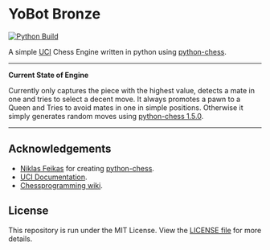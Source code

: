# YoBot Bronze

[![Python Build](https://github.com/TheYoBots/YoBot_Bronze/actions/workflows/python-build.yml/badge.svg)](https://github.com/TheYoBots/YoBot_Bronze/actions/workflows/python-build.yml)

A simple [UCI](http://wbec-ridderkerk.nl/html/UCIProtocol.html) Chess Engine written in python using [python-chess](https://github.com/niklasf/python-chess).

---
**Current State of Engine**

Currently only captures the piece with the highest value, detects a mate in one and tries to select a decent move. It always promotes a pawn to a Queen and Tries to avoid mates in one in simple positions. Otherwise it simply generates random moves using [python-chess 1.5.0](https://pypi.org/project/chess/).

---

## Acknowledgements

- [Niklas Feikas](https://github.com/niklasf) for creating [python-chess](https://github.com/niklasf/python-chess).
- [UCI Documentation](http://wbec-ridderkerk.nl/html/UCIProtocol.html).
- [Chessprogramming wiki](https://www.chessprogramming.org/Main_Page).

## License

This repository is run under the MIT License. View the [LICENSE file](https://github.com/TheYoBots/YoBot_Bronze/blob/master/LICENSE) for more details.